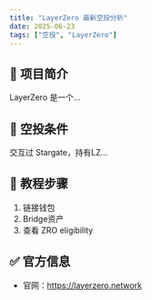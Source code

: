 ```yaml
---
title: "LayerZero 最新空投分析"
date: 2025-06-23
tags: ["空投", "LayerZero"]
---
```


## 🧠 项目简介

LayerZero 是一个...

## 🧪 空投条件

交互过 Stargate，持有LZ...

## 🚀 教程步骤

1. 链接钱包
2. Bridge资产
3. 查看 ZRO eligibility

## ✅ 官方信息

- 官网：https://layerzero.network
